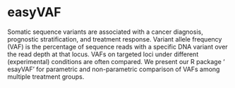 # easyVAF
Somatic sequence variants are associated with a cancer diagnosis, prognostic stratification, and treatment response. Variant allele frequency (VAF) is the percentage of sequence reads with a specific DNA variant over the read depth at that locus. VAFs on targeted loci under different (experimental) conditions are often compared. We present our R package  ‘ esayVAF’ for parametric and non-parametric comparison of VAFs among multiple treatment groups. 
